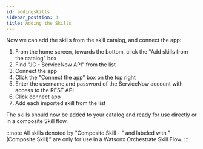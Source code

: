 ```yaml
---
id: addingskills
sidebar_position: 3
title: Adding the Skills
---
```


Now we can add the skills from the skill catalog, and connect the app:
1. From the home screen, towards the bottom, click the "Add skills from the catalog" box
2. Find "JC - ServiceNow API" from the list
3. Connect the app
  1. Click the "Connect the app" box on the top right
  2. Enter the username and password of the ServiceNow account with access to the REST API
  3. Click connect app
4. Add each imported skill from the list

The skills should now be added to your catalog and ready for use directly or in a composite Skill flow.

:::note
All skills denoted by "Composite Skill - " and labeled with "(Composite Skill)" are only for use in a Watsonx Orchestrate Skill Flow.
:::
